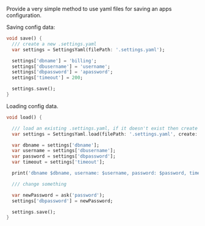 Provide a very simple method to use yaml files for saving an apps configuration.

Saving config data:

```dart
void save() {
  /// create a new .settings.yaml
  var settings = SettingsYaml(filePath: '.settings.yaml');

  settings['dbname'] = 'billing';
  settings['dbusername'] = 'username';
  settings['dbpassword'] = 'apassword';
  settings['timeout'] = 200;

  settings.save();
}
```

Loading config data.

```dart
void load() {

  /// load an existing .settings.yaml, if it doesn't exist then create it.
  var settings = SettingsYaml.load(filePath: '.settings.yaml', create: true);

  var dbname = settings['dbname'];
  var username = settings['dbusername'];
  var password = settings['dbpassword'];
  var timeout = settings['timeout'];

  print('dbname $dbname, username: $username, password: $password, timeout: $timeout');

  /// change something

  var newPassword = ask('password');
  settings['dbpassword'] = newPassword;

  settings.save();
}
```

